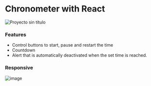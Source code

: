 # Chronometer with React

![Proyecto sin título](https://github.com/robmab/Stopwatch/assets/56076087/619bd95e-15cf-466e-8a4a-883a0789a6bf)

### Features
- Control buttons to start, pause and restart the time
- Countdown
- Alert that is automatically deactivated when the set time is reached.

### Responsive

![image](https://github.com/robmab/Stopwatch/assets/56076087/6183faf7-336e-4ed1-9b43-f962dd95beb4)
